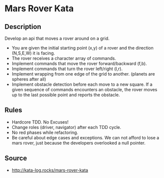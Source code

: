 Mars Rover Kata
===============

## Description

Develop an api that moves a rover around on a grid.

* You are given the initial starting point (x,y) of a rover and the 
direction (N,S,E,W) it is facing.
* The rover receives a character array of commands.
* Implement commands that move the rover forward/backward (f,b).
* Implement commands that turn the rover left/right (l,r).
* Implement wrapping from one edge of the grid to another. (planets are spheres after all)
* Implement obstacle detection before each move to a new square. 
If a given sequence of commands encounters an obstacle, the rover moves up 
to the last possible point and reports the obstacle.

## Rules
* Hardcore TDD. No Excuses!
* Change roles (driver, navigator) after each TDD cycle.
* No red phases while refactoring.
* Be careful about edge cases and exceptions. We can not afford to lose a mars rover, just 
because the developers overlooked a null pointer.

## Source
- http://kata-log.rocks/mars-rover-kata
